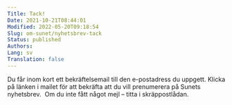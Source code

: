```yaml
---
Title: Tack!
Date: 2021-10-21T08:44:01
Modified: 2022-05-20T09:18:54
Slug: om-sunet/nyhetsbrev-tack
Status: published
Authors: 
Lang: sv
Translation: false
---
```


Du får inom kort ett bekräftelsemail till den e-postadress du uppgett. Klicka på länken i mailet för att bekräfta att du vill prenumerera på Sunets nyhetsbrev.  Om du inte fått något mejl – titta i skräppostlådan.


